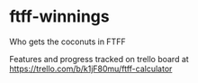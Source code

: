 ftff-winnings
=============

Who gets the coconuts in FTFF

Features and progress tracked on trello board at https://trello.com/b/k1jF80mu/ftff-calculator
